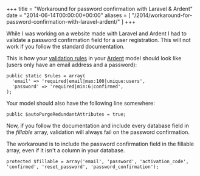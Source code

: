 +++
title = "Workaround for password confirmation with Laravel & Ardent"
date = "2014-06-14T00:00:00+00:00"
aliases = [
    "/2014/workaround-for-password-confirmation-with-laravel-ardent/"
]
+++

While I was working on a website made with Laravel and Ardent I had to validate a password confirmation field for a user registration. This will not work if you follow the standard documentation.

This is how your [validation rules](http://laravel.com/docs/validation) in your [Ardent](https://github.com/laravelbook/ardent) model should look like (users only have an email address and a password):

    public static $rules = array(
      'email' => 'required|email|max:100|unique:users',
      'password' => 'required|min:6|confirmed',
    );

Your model should also have the following line somewhere:

    public $autoPurgeRedundantAttributes = true;

Now, if you follow the documentation and include every database field in the _fillable_ array, validation will always fail on the password confirmation.

The workaround is to include the password confirmation field in the fillable array, even if it isn't a column in your database.

    protected $fillable = array('email', 'password', 'activation_code', 'confirmed', 'reset_password', 'password_confirmation');
